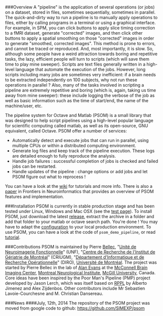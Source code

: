 ###Overview
A "pipeline" is the application of several operations (or jobs) on a dataset, stored in files, sometimes sequentially, sometimes in parallel. The quick-and-dirty way to run a pipeline is to manually apply operations to files, either by calling programs in a terminal or using a graphical interface. For example, in SPM, you can click buttons to apply slice timing correction to a fMRI dataset, generate "corrected" images, and then click other buttons to apply a spatial smoothing on those "corrected" images in order to generate "smoothed, corrected images". This method is prone to errors, and cannot be traced or reproduced. And, most importantly, it is slow. So, although some people have a weird attraction towards boring and repetitive tasks, the lazy, efficient people will turn to scripts (which will save them time to play mine sweeper). Scripts are text files generally written in a high-level language that automate the execution of the jobs. However, long scripts including many jobs are sometimes very inefficient: if a brain needs to be extracted independently on 100 subjects, why not run these operations in parallel ? Also, many of the tasks involved in scripting a pipeline are extremely repetitive and boring (which is, again, taking us time away from mine sweeper): these include logging the verbose of the job as well as basic information such as the time of start/end, the name of the machine/user, etc. 

The pipeline system for Octave and Matlab (PSOM) is a small library that was designed to help script pipelines using a high-level popular language for scientific computing called matlab, as well as its open-source, GNU equivalent, called Octave. PSOM offer a number of services:
  * Automatically detect and execute jobs that can run in parallel, using multiple CPUs or within a distributed computing environment.
  * Generate log files and keep track of the pipeline execution. These logs are detailed enough to fully reproduce the analysis.
  * Handle job failures : successful completion of jobs is checked and failed jobs can be restarted.
  * Handle updates of the pipeline : change options or add jobs and let PSOM figure out what to reprocess !

You can have a look at the [wiki](https://github.com/SIMEXP/psom/wiki) for tutorials and more info. There is also a [paper](http://www.frontiersin.org/neuroinformatics/10.3389/fninf.2012.00007/abstract) in Frontiers in Neuroinformatics that provides an overview of PSOM features and implementation. 

###Installation
PSOM is currently in stable production stage and has been tested under Linux, Windows and Mac OSX (see the [test page](https://github.com/SIMEXP/psom/wiki/PSOM-tests)). To install PSOM, just download the latest [release](https://github.com/SIMEXP/psom/releases), extract the archive in a folder and add that folder to your matlab or octave search path. 
You're done ! You may have to adapt the [configuration](https://github.com/SIMEXP/psom/wiki/PSOM-configuration) to your local production environment. To use PSOM, you can have a look at the code of `psom_demo_pipeline`, or read [tutorial](https://github.com/SIMEXP/psom/wiki/How-to-use-PSOM).

###Contributions
PSOM is maintained by Pierre [Bellec](http://simexp-lab.org/brainwiki/doku.php?id=pierrebellec), "[Unité de Neuroimagerie Fonctionnelle](http://www.unf-montreal.ca/)" (UNF), "[Centre de Recherche de l'Institut de Gériatrie de Montréal](http://www.criugm.qc.ca/)" (CRIUGM), "[Département d'Informatique et de Recherche Opérationnelle](http://www.iro.umontreal.ca/)" (DIRO), [Université de Montréal](http://www.umontreal.ca/). 
The project was started by Pierre Bellec in the lab of [Alan Evans](http://www.bic.mni.mcgill.ca/~alan/) at the [McConnell Brain Imaging Center](http://www.bic.mni.mcgill.ca/), [Montreal Neurological Institute](http://www.mni.mcgill.ca/), [McGill University](http://www.mcgill.ca/), Canada. 
Core ideas have been inspired by the Poor Man's Pipeline (PMP) project developed by Jason Lerch, which was itself based on [RPPL](http://www.bic.mni.mcgill.ca/~jason/rppl/rppl.html) by Alberto Jimenez and Alex Zijdenbos. Other contributors include Mr Sebastien Lavoie-Courchesne and M. Christian Dansereau.

###News
####July, 12th, 2014
The repository of the PSOM project was moved from google code to github: https://github.com/SIMEXP/psom

